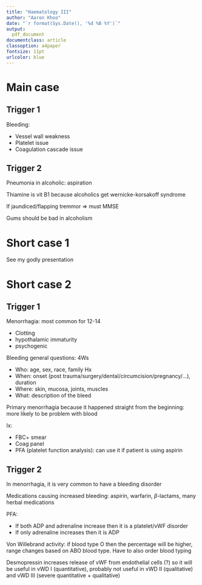 ```yaml
---
title: "Haematology III"
author: "Aaron Khoo"
date: "`r format(Sys.Date(), '%d %B %Y')`"
output:
  pdf_document
documentclass: article
classoption: a4paper
fontsize: 11pt
urlcolor: blue
---
```


# Main case

## Trigger 1

Bleeding:

-  Vessel wall weakness
-  Platelet issue
-  Coagulation cascade issue

## Trigger 2

Pneumonia in alcoholic: aspiration

Thiamine is vit B1 because alcoholics get wernicke-korsakoff syndrome


If jaundiced/flapping tremmor => must MMSE

Gums should be bad in alcoholism



# Short case 1

See my godly presentation

# Short case 2

## Trigger 1

Menorrhagia: most common for 12-14 

-  Clotting
-  hypothalamic immaturity
-  psychogenic


Bleeding general questions: 4Ws

-  Who: age, sex, race, family Hx
-  When: onset (post trauma/surgery/dental/circumcision/pregnancy/...), duration
-  Where: skin, mucosa, joints, muscles
-  What: description of the bleed

Primary menorrhagia because it happened straight from the beginning: more likely to be problem with blood


Ix:

-  FBC+ smear
-  Coag panel
-  PFA (platelet function analysis): can use it if patient is using aspirin

## Trigger 2

In menorrhagia, it is very common to have a bleeding disorder

Medications causing increased bleeding: aspirin, warfarin, $\beta$-lactams, many herbal medications

PFA:

-  If both ADP and adrenaline increase then it is a platelet/vWF disorder
-  If only adrenaline increases then it is ADP

Von Willebrand activity: if blood type O then the percentage will be higher, range changes based on ABO blood type. Have to also order blood typing

Desmopressin increases release of vWF from endothelial cells (?) so it will be useful in vWD I (quantitative), probably not useful in vWD II (qualitative) and vWD III (severe quantitative + qualitative)


